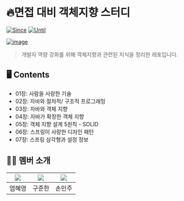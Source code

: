 # 🔥면접 대비 객체지향 스터디

[![Since](https://img.shields.io/badge/since-2025.02.23-333333.svg?style=flat-square)](https://github.com/ChoonsikDevLab/Frog-Study)
[![Until](https://img.shields.io/badge/until-2025.04.18-333333.svg?style=flat-square)](https://github.com/ChoonsikDevLab/Frog-Study)

[![image](https://github.com/user-attachments/assets/4a55dcc7-4e43-4080-9974-8513631aaaef)](https://product.kyobobook.co.kr/detail/S000001628116)


> 개발자 역량 강화를 위해 객체지향과 관련된 지식을 정리한 레포입니다.

## 🖥️ Contents

* 01장: 사람을 사랑한 기술
* 02장: 자바와 절차적/ 구조적 프로그래밍
* 03장: 자바와 객체 지향
* 04장: 자바가 확장한 객체 지향
* 05장: 객체 지향 설계 5원칙 - SOLID
* 06장: 스프링이 사랑한 디자인 패턴
* 07장: 스프링 삼각형과 설정 정보

## 🧑‍💻 멤버 소개

|[![](https://github.com/EomHyeYeong.png?width=200px)](https://github.com/EomHyeYeong)|[![](https://github.com/limeade23.png?width=200px)](https://github.com/limeade23) |[![](https://github.com/mango606.png?width=200px)](https://github.com/mango606) |
|:---:|:---:|:---:|
| 엄혜영 | 구준한 | 손민주 |
